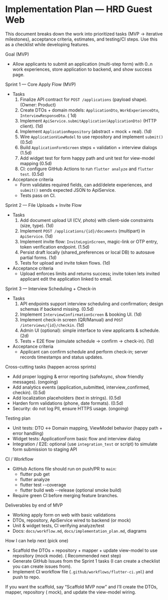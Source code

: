# Implementation Plan — HRD Guest Web

This document breaks down the work into prioritized tasks (MVP → iterative milestones), acceptance
criteria, estimates, and testing/CI steps. Use this as a checklist while developing features.

Goal (MVP)

- Allow applicants to submit an application (multi-step form) with 0..n work experiences, store
  application to backend, and show success page.

Sprint 1 — Core Apply Flow (MVP)

- Tasks
    1. Finalize API contract for `POST /applications` (payload shape). (Owner: Product)
    2. Create DTOs + domain models: `ApplicationDto`, `WorkExperienceDto`, `InterviewResponseDto`. (
       1d)
    3. Implement `ApiService.submitApplication(ApplicationDto)` (HTTP client). (1d)
    4. Implement `ApplicationRepository` (abstract + mock + real). (1d)
    5. Wire `ApplicationViewModel` to use repository and implement `submit()` (0.5d)
    6. Build `ApplicationFormScreen` steps + validation + interview dialogs (1.5d)
    7. Add widget test for form happy path and unit test for view-model mapping (0.5d)
    8. CI: configure GitHub Actions to run `flutter analyze` and `flutter test`. (0.5d)
- Acceptance criteria
    - Form validates required fields, can add/delete experiences, and `submit()` sends expected JSON
      to ApiService.
    - Tests pass on CI.

Sprint 2 — File Uploads + Invite Flow

- Tasks
    1. Add document upload UI (CV, photo) with client-side constraints (size, type). (1d)
    2. Implement `POST /applications/{id}/documents` (multipart) in `ApiService`. (1d)
    3. Implement invite flow: `InviteLoginScreen`, magic-link or OTP entry, token verification
       endpoint. (1.5d)
    4. Persist draft locally (shared_preferences or local DB) to autosave partial forms. (1d)
    5. Tests for upload and invite token flows. (1d)
- Acceptance criteria
    - Upload enforces limits and returns success; invite token lets invited applicant edit the
      application linked to email.

Sprint 3 — Interview Scheduling + Check-in

- Tasks
    1. API endpoints support interview scheduling and confirmation; design schemas if backend
       missing. (0.5d)
    2. Implement `InterviewConfirmationScreen` & booking UI. (1d)
    3. Implement check-in screen (QR/Manual) and `POST /interviews/{id}/checkin`. (1d)
    4. Admin UI (optional): simple interface to view applicants & schedule. (2d)
    5. Tests + E2E flow (simulate schedule → confirm → check-in). (1d)
- Acceptance criteria
    - Applicant can confirm schedule and perform check-in; server records timestamps and status
      updates.

Cross-cutting tasks (happen across sprints)

- Add proper logging & error reporting (safeAsync, show friendly messages). (ongoing)
- Add analytics events (application_submitted, interview_confirmed, checkin). (0.5d)
- Add localization placeholders (text in strings). (0.5d)
- Harden form validations (phone, date formats). (0.5d)
- Security: do not log PII, ensure HTTPS usage. (ongoing)

Testing plan

- Unit tests: DTO ↔ Domain mapping, ViewModel behavior (happy path + error handling)
- Widget tests: ApplicationForm basic flow and interview dialog
- Integration / E2E: optional (use `integration_test` or script) to simulate form submission to
  staging API

CI / Workflow

- GitHub Actions file should run on push/PR to `main`:
    - flutter pub get
    - flutter analyze
    - flutter test --coverage
    - flutter build web --release (optional smoke build)
- Require green CI before merging feature branches.

Deliverables by end of MVP

- Working apply form on web with basic validations
- DTOs, repository, ApiService wired to backend (or mock)
- Unit & widget tests, CI verifying analyze/test
- Docs: `docs/workflow.md`, `docs/implementation_plan.md`, diagrams

How I can help next (pick one)

- Scaffold the DTOs + repository + mapper + update view-model to use repository (mock mode). (
  Recommended next step)
- Generate GitHub Issues from the Sprint 1 tasks (I can create a checklist you can create issues
  from).
- Implement CI workflow file (`.github/workflows/flutter-ci.yml`) and push to repo.

If you want the scaffold, say “Scaffold MVP now” and I’ll create the DTOs, mapper, repository (
mock), and update the view-model wiring.
